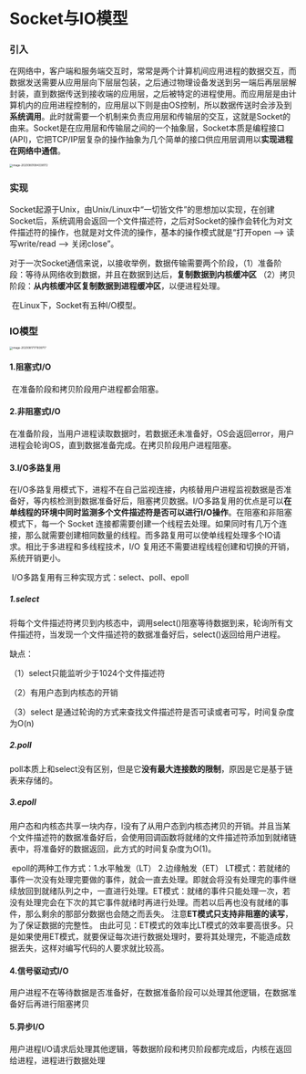 # Socket与IO模型

### 引入

​	在网络中，客户端和服务端交互时，常常是两个计算机间应用进程的数据交互，而数据发送需要从应用层向下层层包装，之后通过物理设备发送到另一端后再层层解封装，直到数据传送到接收端的应用层，之后被特定的进程使用。而应用层是由计算机内的应用进程控制的，应用层以下则是由OS控制，所以数据传送时会涉及到**系统调用**。此时就需要一个机制来负责应用层和传输层的交互，这就是Socket的由来。Socket是在应用层和传输层之间的一个抽象层，Socket本质是编程接口(API)，它把TCP/IP层复杂的操作抽象为几个简单的接口供应用层调用以**实现进程在网络中通信**。

<img src="/Users/yinwenbo/Documents/github/Learn-note/img/image-20200801084338172.png" alt="image-20200801084338172" style="zoom:33%;" />

### 实现

​	Socket起源于Unix，由Unix/Linux中“一切皆文件”的思想加以实现，在创建Socket后，系统调用会返回一个文件描述符，之后对Socket的操作会转化为对文件描述符的操作，也就是对文件流的操作，基本的操作模式就是“打开open –> 读写write/read –> 关闭close”。

​	对于一次Socket通信来说，以接收举例，数据传输需要两个阶段，（1）准备阶段：等待从网络收到数据，并且在数据到达后，**复制数据到内核缓冲区**	（2）拷贝阶段：**从内核缓冲区复制数据到进程缓冲区**，以便进程处理。

​	在Linux下，Socket有五种I/O模型。

### IO模型

<img src="/Users/yinwenbo/Documents/github/Learn-note/img/image-20200817171939717.png" alt="image-20200817171939717" style="zoom:33%;" />

#### 1.阻塞式I/O

​	在准备阶段和拷贝阶段用户进程都会阻塞。

#### 2.非阻塞式I/O

​	在准备阶段，当用户进程读取数据时，若数据还未准备好，OS会返回error，用户进程会轮询OS，直到数据准备完成。在拷贝阶段用户进程阻塞。

#### 3.I/O多路复用

​	在I/O多路复用模式下，进程不在自己监视连接，内核替用户进程监视数据是否准备好，等内核检测到数据准备好后，阻塞拷贝数据。I/O多路复用的优点是可以**在单线程的环境中同时监测多个文件描述符是否可以进行I/O操作**。在阻塞和非阻塞模式下，每一个 Socket 连接都需要创建一个线程去处理。如果同时有几万个连接，那么就需要创建相同数量的线程。而多路复用可以使单线程处理多个IO请求。相比于多进程和多线程技术，I/O 复用还不需要进程线程创建和切换的开销，系统开销更小。

​	I/O多路复用有三种实现方式：select、poll、epoll

##### 1.select

​	将每个文件描述符拷贝到内核态中，调用select()阻塞等待数据到来，轮询所有文件描述符，当发现一个文件描述符的数据准备好后，select()返回给用户进程。

缺点：

（1）select只能监听少于1024个文件描述符

（2）有用户态到内核态的开销

（3）select 是通过轮询的方式来查找文件描述符是否可读或者可写，时间复杂度为O(n)

##### 2.poll

​	poll本质上和select没有区别，但是它**没有最大连接数的限制**，原因是它是基于链表来存储的。

##### 3.epoll

​	用户态和内核态共享一块内存，l没有了从用户态到内核态拷贝的开销。并且当某个文件描述符的数据准备好后，会使用回调函数将就绪的文件描述符添加到就绪链表中，将准备好的数据返回，此方式的时间复杂度为O(1)。

​	epoll的两种工作方式：1.水平触发（LT）     2.边缘触发（ET） 
​	LT模式：若就绪的事件一次没有处理完要做的事件，就会一直去处理。即就会将没有处理完的事件继续放回到就绪队列之中，一直进行处理。 
​	ET模式：就绪的事件只能处理一次，若没有处理完会在下次的其它事件就绪时再进行处理。而若以后再也没有就绪的事件，那么剩余的那部分数据也会随之而丢失。 注意**ET模式只支持非阻塞的读写**，为了保证数据的完整性。
​	由此可见：ET模式的效率比LT模式的效率要高很多。只是如果使用ET模式，就要保证每次进行数据处理时，要将其处理完，不能造成数据丢失，这样对编写代码的人要求就比较高。 

#### 4.信号驱动式I/O

​	用户进程不在等待数据是否准备好，在数据准备阶段可以处理其他逻辑，在数据准备好后再进行阻塞拷贝

#### 5.异步I/O

​	用户进程I/O请求后处理其他逻辑，等数据阶段和拷贝阶段都完成后，内核在返回给进程，进程进行数据处理







